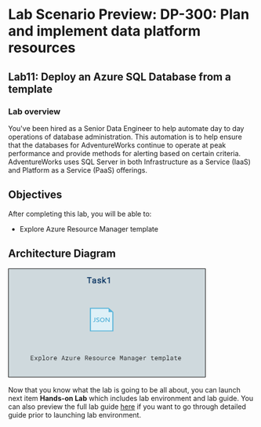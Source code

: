 # Lab Scenario Preview: DP-300: Plan and implement data platform resources

## Lab11: Deploy an Azure SQL Database from a template

### Lab overview

You've been hired as a Senior Data Engineer to help automate day to day operations of database administration. This automation is to help ensure that the databases for AdventureWorks continue to operate at peak performance and provide methods for alerting based on certain criteria. AdventureWorks uses SQL Server in both Infrastructure as a Service (IaaS) and Platform as a Service (PaaS) offerings.

## Objectives

After completing this lab, you will be able to:

- Explore Azure Resource Manager template

## Architecture Diagram

![](../images/preview11.png)

Now that you know what the lab is going to be all about, you can launch next item **Hands-on Lab** which includes lab environment and lab guide. You can also preview the full lab guide [here](https://experience.cloudlabs.ai/#/labguidepreview/bb33bd2a-224e-45f6-992c-21b7035dcf23) if you want to go through detailed guide prior to launching lab environment.  